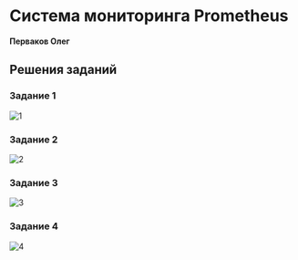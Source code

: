 # Система мониторинга Prometheus

**Перваков Олег**

## Решения заданий

### Задание 1
![1](https://github.com/user-attachments/assets/55aeedc6-0166-4960-86c9-b14a6805d4cd)
### Задание 2
![2](https://github.com/user-attachments/assets/4eb547e2-3ada-42e8-975a-eb70f56ec6be)
### Задание 3
![3](https://github.com/user-attachments/assets/da9dcdfc-e894-4ec2-8a92-bb8bc59eebbe)
### Задание 4
![4](https://github.com/user-attachments/assets/5db9c0e0-3474-438e-bb86-db0353b46e34)







